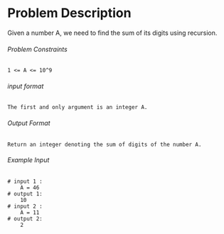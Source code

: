 # Problem Description

Given a number A, we need to find the sum of its digits using recursion.

###### Problem Constraints

```
1 <= A <= 10^9
```

###### input format

``` 
The first and only argument is an integer A.
```

###### Output Format

```
Return an integer denoting the sum of digits of the number A.
```

###### Example Input

```
# input 1 : 
    A = 46
# output 1: 
    10
# input 2 : 
    A = 11
# output 2: 
    2
```
